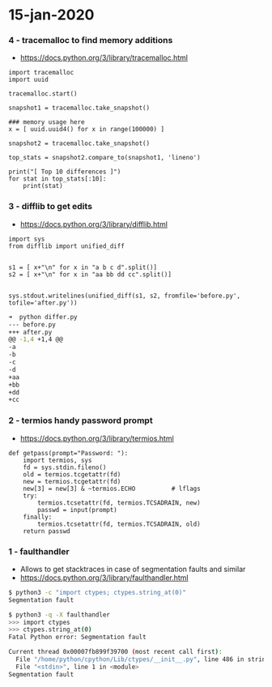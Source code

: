 # 15-jan-2020

### 4 - tracemalloc to find memory additions

- https://docs.python.org/3/library/tracemalloc.html

```python3
import tracemalloc
import uuid

tracemalloc.start()

snapshot1 = tracemalloc.take_snapshot()

### memory usage here
x = [ uuid.uuid4() for x in range(100000) ]

snapshot2 = tracemalloc.take_snapshot()

top_stats = snapshot2.compare_to(snapshot1, 'lineno')

print("[ Top 10 differences ]")
for stat in top_stats[:10]:
    print(stat)
```

### 3 - difflib to get edits

- https://docs.python.org/3/library/difflib.html

```python3
import sys
from difflib import unified_diff


s1 = [ x+"\n" for x in "a b c d".split()]
s2 = [ x+"\n" for x in "aa bb dd cc".split()]


sys.stdout.writelines(unified_diff(s1, s2, fromfile='before.py', tofile='after.py'))
```

```bash
➜  python differ.py
--- before.py
+++ after.py
@@ -1,4 +1,4 @@
-a
-b
-c
-d
+aa
+bb
+dd
+cc
```


### 2 - termios handy password prompt

- https://docs.python.org/3/library/termios.html

```python3
def getpass(prompt="Password: "):
    import termios, sys
    fd = sys.stdin.fileno()
    old = termios.tcgetattr(fd)
    new = termios.tcgetattr(fd)
    new[3] = new[3] & ~termios.ECHO          # lflags
    try:
        termios.tcsetattr(fd, termios.TCSADRAIN, new)
        passwd = input(prompt)
    finally:
        termios.tcsetattr(fd, termios.TCSADRAIN, old)
    return passwd
```


### 1 - faulthandler

- Allows to get stacktraces in case of segmentation faults and similar 
- https://docs.python.org/3/library/faulthandler.html

```bash
$ python3 -c "import ctypes; ctypes.string_at(0)"
Segmentation fault

$ python3 -q -X faulthandler
>>> import ctypes
>>> ctypes.string_at(0)
Fatal Python error: Segmentation fault

Current thread 0x00007fb899f39700 (most recent call first):
  File "/home/python/cpython/Lib/ctypes/__init__.py", line 486 in string_at
  File "<stdin>", line 1 in <module>
Segmentation fault
```
